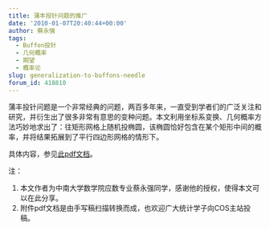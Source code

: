 ```yaml
---
title: 蒲丰投针问题的推广
date: '2010-01-07T20:40:44+00:00'
author: 蔡永强
tags:
  - Buffon投针
  - 几何概率
  - 期望
  - 概率论
slug: generalization-to-buffons-needle
forum_id: 418810
---
```


蒲丰投针问题是一个非常经典的问题，两百多年来，一直受到学者们的广泛关注和研究，并衍生出了很多非常有意思的变种问题。本文利用坐标系变换、几何概率方法巧妙地求出了：往矩形网格上随机投椭圆，该椭圆恰好包含在某个矩形中间的概率，并将结果拓展到了平行四边形网格的情形下。

具体内容，参见[此pdf文档](https://uploads.cosx.org/2010/01/generalization-to-buffons-needle.pdf)。

注：

  1. 本文作者为中南大学数学院应数专业蔡永强同学，感谢他的授权，使得本文可以在此分享。
  2. 附件pdf文档是由手写稿扫描转换而成，也欢迎广大统计学子向COS主站投稿。

